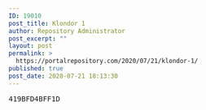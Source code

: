 ```yaml
---
ID: 19010
post_title: Klondor 1
author: Repository Administrator
post_excerpt: ""
layout: post
permalink: >
  https://portalrepository.com/2020/07/21/klondor-1/
published: true
post_date: 2020-07-21 18:13:30
---
```

<pre>419BFD4BFF1D</pre>